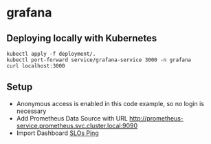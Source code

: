 # grafana

## Deploying locally with Kubernetes
```
kubectl apply -f deployment/.
kubectl port-forward service/grafana-service 3000 -n grafana
curl localhost:3000
```

## Setup
- Anonymous access is enabled in this code example, so no login is necessary
- Add Prometheus Data Source with URL http://prometheus-service.prometheus.svc.cluster.local:9090
- Import Dashboard [SLOs Ping](dashboard/slos-ping.json)
